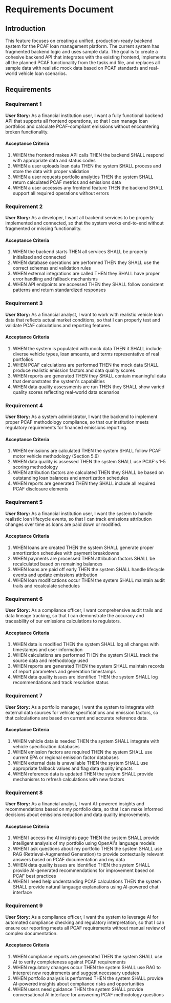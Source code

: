 # Requirements Document

## Introduction

This feature focuses on creating a unified, production-ready backend system for the PCAF loan management platform. The current system has fragmented backend logic and uses sample data. The goal is to create a cohesive backend API that integrates with the existing frontend, implements all the planned PCAF functionality from the tasks.md file, and replaces all sample data with realistic mock data based on PCAF standards and real-world vehicle loan scenarios.

## Requirements

### Requirement 1

**User Story:** As a financial institution user, I want a fully functional backend API that supports all frontend operations, so that I can manage loan portfolios and calculate PCAF-compliant emissions without encountering broken functionality.

#### Acceptance Criteria

1. WHEN the frontend makes API calls THEN the backend SHALL respond with appropriate data and status codes
2. WHEN a user uploads loan data THEN the system SHALL process and store the data with proper validation
3. WHEN a user requests portfolio analytics THEN the system SHALL return calculated PCAF metrics and emissions data
4. WHEN a user accesses any frontend feature THEN the backend SHALL support all required operations without errors

### Requirement 2

**User Story:** As a developer, I want all backend services to be properly implemented and connected, so that the system works end-to-end without fragmented or missing functionality.

#### Acceptance Criteria

1. WHEN the backend starts THEN all services SHALL be properly initialized and connected
2. WHEN database operations are performed THEN they SHALL use the correct schemas and validation rules
3. WHEN external integrations are called THEN they SHALL have proper error handling and fallback mechanisms
4. WHEN API endpoints are accessed THEN they SHALL follow consistent patterns and return standardized responses

### Requirement 3

**User Story:** As a financial analyst, I want to work with realistic vehicle loan data that reflects actual market conditions, so that I can properly test and validate PCAF calculations and reporting features.

#### Acceptance Criteria

1. WHEN the system is populated with mock data THEN it SHALL include diverse vehicle types, loan amounts, and terms representative of real portfolios
2. WHEN PCAF calculations are performed THEN the mock data SHALL produce realistic emission factors and data quality scores
3. WHEN reports are generated THEN they SHALL contain meaningful data that demonstrates the system's capabilities
4. WHEN data quality assessments are run THEN they SHALL show varied quality scores reflecting real-world data scenarios

### Requirement 4

**User Story:** As a system administrator, I want the backend to implement proper PCAF methodology compliance, so that our institution meets regulatory requirements for financed emissions reporting.

#### Acceptance Criteria

1. WHEN emissions are calculated THEN the system SHALL follow PCAF motor vehicle methodology (Section 5.6)
2. WHEN data quality is assessed THEN the system SHALL use PCAF's 1-5 scoring methodology
3. WHEN attribution factors are calculated THEN they SHALL be based on outstanding loan balances and amortization schedules
4. WHEN reports are generated THEN they SHALL include all required PCAF disclosure elements

### Requirement 5

**User Story:** As a financial institution user, I want the system to handle realistic loan lifecycle events, so that I can track emissions attribution changes over time as loans are paid down or modified.

#### Acceptance Criteria

1. WHEN loans are created THEN the system SHALL generate proper amortization schedules with payment breakdowns
2. WHEN payments are processed THEN attribution factors SHALL be recalculated based on remaining balances
3. WHEN loans are paid off early THEN the system SHALL handle lifecycle events and update emissions attribution
4. WHEN loan modifications occur THEN the system SHALL maintain audit trails and recalculate schedules

### Requirement 6

**User Story:** As a compliance officer, I want comprehensive audit trails and data lineage tracking, so that I can demonstrate the accuracy and traceability of our emissions calculations to regulators.

#### Acceptance Criteria

1. WHEN data is modified THEN the system SHALL log all changes with timestamps and user information
2. WHEN calculations are performed THEN the system SHALL track the source data and methodology used
3. WHEN reports are generated THEN the system SHALL maintain records of report parameters and generation timestamps
4. WHEN data quality issues are identified THEN the system SHALL log recommendations and track resolution status

### Requirement 7

**User Story:** As a portfolio manager, I want the system to integrate with external data sources for vehicle specifications and emission factors, so that calculations are based on current and accurate reference data.

#### Acceptance Criteria

1. WHEN vehicle data is needed THEN the system SHALL integrate with vehicle specification databases
2. WHEN emission factors are required THEN the system SHALL use current EPA or regional emission factor databases
3. WHEN external data is unavailable THEN the system SHALL use appropriate fallback values and flag data quality impacts
4. WHEN reference data is updated THEN the system SHALL provide mechanisms to refresh calculations with new factors

### Requirement 8

**User Story:** As a financial analyst, I want AI-powered insights and recommendations based on my portfolio data, so that I can make informed decisions about emissions reduction and data quality improvements.

#### Acceptance Criteria

1. WHEN I access the AI insights page THEN the system SHALL provide intelligent analysis of my portfolio using OpenAI's language models
2. WHEN I ask questions about my portfolio THEN the system SHALL use RAG (Retrieval-Augmented Generation) to provide contextually relevant answers based on PCAF documentation and my data
3. WHEN data quality issues are identified THEN the system SHALL provide AI-generated recommendations for improvement based on PCAF best practices
4. WHEN I need help understanding PCAF calculations THEN the system SHALL provide natural language explanations using AI-powered chat interface

### Requirement 9

**User Story:** As a compliance officer, I want the system to leverage AI for automated compliance checking and regulatory interpretation, so that I can ensure our reporting meets all PCAF requirements without manual review of complex documentation.

#### Acceptance Criteria

1. WHEN compliance reports are generated THEN the system SHALL use AI to verify completeness against PCAF requirements
2. WHEN regulatory changes occur THEN the system SHALL use RAG to interpret new requirements and suggest necessary updates
3. WHEN portfolio analysis is performed THEN the system SHALL provide AI-powered insights about compliance risks and opportunities
4. WHEN users need guidance THEN the system SHALL provide conversational AI interface for answering PCAF methodology questions